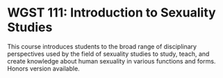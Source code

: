 # WGST 111: Introduction to Sexuality Studies

This course introduces students to the broad range of disciplinary perspectives used by the field of sexuality studies to study, teach, and create knowledge about human sexuality in various functions and forms. Honors version available.